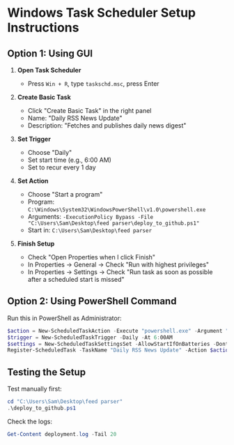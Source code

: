 # Windows Task Scheduler Setup Instructions

## Option 1: Using GUI

1. **Open Task Scheduler**
   - Press `Win + R`, type `taskschd.msc`, press Enter

2. **Create Basic Task**
   - Click "Create Basic Task" in the right panel
   - Name: "Daily RSS News Update"
   - Description: "Fetches and publishes daily news digest"

3. **Set Trigger**
   - Choose "Daily"
   - Set start time (e.g., 6:00 AM)
   - Set to recur every 1 day

4. **Set Action**
   - Choose "Start a program"
   - Program: `C:\Windows\System32\WindowsPowerShell\v1.0\powershell.exe`
   - Arguments: `-ExecutionPolicy Bypass -File "C:\Users\Sam\Desktop\feed parser\deploy_to_github.ps1"`
   - Start in: `C:\Users\Sam\Desktop\feed parser`

5. **Finish Setup**
   - Check "Open Properties when I click Finish"
   - In Properties → General → Check "Run with highest privileges"
   - In Properties → Settings → Check "Run task as soon as possible after a scheduled start is missed"

## Option 2: Using PowerShell Command

Run this in PowerShell as Administrator:

```powershell
$action = New-ScheduledTaskAction -Execute "powershell.exe" -Argument "-ExecutionPolicy Bypass -File `"C:\Users\Sam\Desktop\feed parser\deploy_to_github.ps1`"" -WorkingDirectory "C:\Users\Sam\Desktop\feed parser"
$trigger = New-ScheduledTaskTrigger -Daily -At 6:00AM
$settings = New-ScheduledTaskSettingsSet -AllowStartIfOnBatteries -DontStopIfGoingOnBatteries -StartWhenAvailable
Register-ScheduledTask -TaskName "Daily RSS News Update" -Action $action -Trigger $trigger -Settings $settings -Description "Fetches and publishes daily news digest"
```

## Testing the Setup

Test manually first:
```powershell
cd "C:\Users\Sam\Desktop\feed parser"
.\deploy_to_github.ps1
```

Check the logs:
```powershell
Get-Content deployment.log -Tail 20
```

